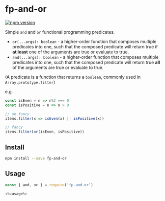 # fp-and-or
[![npm version](https://img.shields.io/npm/v/fp-and-or.svg)](https://npmjs.org/package/fp-and-or)

Simple `and` and `or` functional programming predicates.

- `or(...args): boolean` - a higher-order function that composes multiple predicates into one, such that the composed predicate will return true if **at least** one of the arguments are true or evaluate to true.
- `and(...args): boolean` - a higher-order function that composes multiple predicates into one, such that the composed predicate will return true **all** of the arguments are true or evaluate to true.

(A predicate is a function that returns a `boolean`, commonly used in `Array.prototype.filter`)

e.g.

```js
const isEven = n => n%2 === 0
const isPositive = n => n > 0

// un-fancy
items.filter(x => isEven(x) || isPositive(x))

// fancy
items.filter(or(isEven, isPositive))
```

## Install

```sh
npm install --save fp-and-or
```

## Usage

```js
const { and, or } = require('fp-and-or')

<%=usage%>
